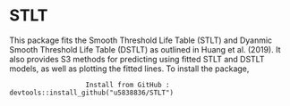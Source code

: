 # STLT
This package fits the Smooth Threshold Life Table (STLT) and Dyanmic Smooth Threshold Life Table (DSTLT) as outlined in Huang et al. (2019). It also provides S3 methods for predicting using fitted STLT and DSTLT models, as well as plotting the fitted lines. To install the package,

                       Install from GitHub :  devtools::install_github("u5838836/STLT")
